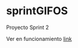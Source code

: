 # sprintGIFOS

Proyecto Sprint 2

Ver en funcionamiento  [link](https://salacodigo.github.io/sprintGIFOS/pages/index.html)
